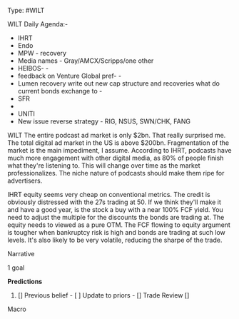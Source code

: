 Type: #WILT 

WILT
Daily Agenda:-
- IHRT
- Endo
- MPW - recovery 
- Media names - Gray/AMCX/Scripps/one other
- HEIBOS- - 
- feedback on Venture Global pref- - 
-  Lumen recovery 
	 write out new cap structure and recoveries
	 what do current bonds exchange to - 
- SFR 
- 
- UNITI
- New issue reverse strategy - RIG, NSUS, SWN/CHK, FANG
 

WILT
The entire podcast ad market is only $2bn. That really surprised me. The total digital ad market in the US is above $200bn. Fragmentation of the market is the main impediment, I assume. According to IHRT, podcasts have much more engagement with other digital media, as 80% of people finish what they're listening to. This will change over time as the market professionalizes. The niche nature of podcasts should make them ripe for advertisers. 

IHRT equity seems very cheap on conventional metrics. The credit is obviously distressed with the 27s trading at 50. If we think they'll make it and have a good year, is the stock a buy with a near 100% FCF yield. You need to adjust the multiple for the discounts the bonds are trading at. The equity needs to viewed as a pure OTM. The FCF flowing to equity argument is tougher when bankruptcy risk is high and bonds are trading at such low levels. It's also likely to be very volatile, reducing the sharpe of the trade. 


Narrative

1 goal


**Predictions**

1) []
Previous belief - 
[ ]
Update to priors - 
[]
Trade Review
[]





Macro
